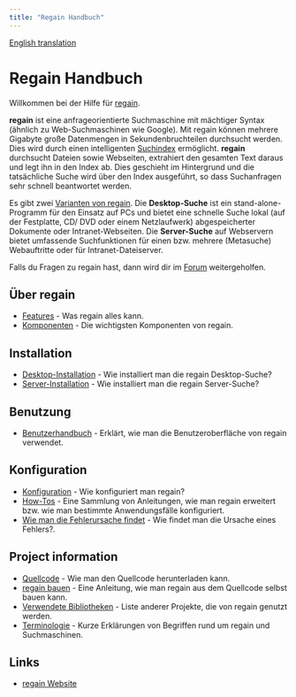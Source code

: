 ```yaml
---
title: "Regain Handbuch"
---
```


[English translation](/en/)

Regain Handbuch
===============

Willkommen bei der Hilfe für [regain](http://regain.sf.net).

**regain** ist eine anfrageorientierte Suchmaschine mit mächtiger Syntax (ähnlich zu Web-Suchmaschinen wie Google). Mit regain können mehrere Gigabyte große Datenmengen in Sekundenbruchteilen durchsucht werden. Dies wird durch einen intelligenten [Suchindex](/de/components/search_index/) ermöglicht. **regain** durchsucht Dateien sowie Webseiten, extrahiert den gesamten Text daraus und legt ihn in den Index ab. Dies geschieht im Hintergrund und die tatsächliche Suche wird über den Index ausgeführt, so dass Suchanfragen sehr schnell beantwortet werden.

Es gibt zwei [Varianten von regain](/de/project_info/variant_comparison/). Die **Desktop-Suche** ist ein stand-alone-Programm für den Einsatz auf PCs und bietet eine schnelle Suche lokal (auf der Festplatte, CD/ DVD oder einem Netzlaufwerk) abgespeicherter Dokumente oder Intranet-Webseiten. Die **Server-Suche** auf Webservern bietet umfassende Suchfunktionen für einen bzw. mehrere (Metasuche) Webauftritte oder für Intranet-Dateiserver.

Falls du Fragen zu regain hast, dann wird dir im [Forum](http://forum.murfman.de/de/viewforum.php?f=13) weitergeholfen.


Über regain
-----------

  * [Features](/de/features/) - Was regain alles kann.
  * [Komponenten](/de/components/) - Die wichtigsten Komponenten von regain.

Installation
------------

  * [Desktop-Installation](/de/installation/desktop/) - Wie installiert man die regain Desktop-Suche?
  * [Server-Installation](/de/installation/server/) - Wie installiert man die regain Server-Suche?

Benutzung
---------

  * [Benutzerhandbuch](/de/usage/) - Erklärt, wie man die Benutzeroberfläche von regain verwendet.

Konfiguration
-------------

  * [Konfiguration](/de/config/) - Wie konfiguriert man regain?
  * [How-Tos](/de/howto/) - Eine Sammlung von Anleitungen, wie man regain erweitert bzw. wie man bestimmte Anwendungsfälle konfiguriert.
  * [Wie man die Fehlerursache findet](/de/config/howto_find_error_cause/) - Wie findet man die Ursache eines Fehlers?.

Project information
-------------------

  * [Quellcode](/de/project_info/sourcecode/) - Wie man den Quellcode herunterladen kann.
  * [regain bauen](/de/project_info/building_regain/) - Eine Anleitung, wie man regain aus dem Quellcode selbst bauen kann.
  * [Verwendete Bibliotheken](/de/project_info/used_libraries/) - Liste anderer Projekte, die von regain genutzt werden.
  * [Terminologie](/de/terminology/) - Kurze Erklärungen von Begriffen rund um regain und Suchmaschinen.

Links
-----

  * [regain Website](http://regain.sf.net/)